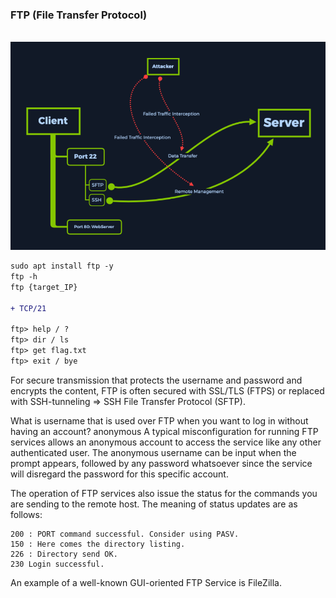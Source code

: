 ### FTP (File Transfer Protocol)
<br>
<img src="Screenshot from 2022-10-17 09-20-36.png">

```diff
sudo apt install ftp -y
ftp -h
ftp {target_IP}

+ TCP/21

ftp> help / ?
ftp> dir / ls
ftp> get flag.txt
ftp> exit / bye
```

<p>For secure transmission that protects the username and password and encrypts the content, 
FTP is often secured with SSL/TLS (FTPS) or replaced with SSH-tunneling => SSH File Transfer Protocol (SFTP).</p>

<p>What is username that is used over FTP when you want to log in without having an account? anonymous
A typical misconfiguration for running FTP services allows an anonymous account to access the service like any other authenticated user. 
The anonymous username can be input when the prompt appears, followed by any password whatsoever since the service will disregard the password for this specific account.<p>

<p>The operation of FTP services also issue the status for the commands you
are sending to the remote host. The meaning of status updates are as follows:<p>

```
200 : PORT command successful. Consider using PASV.
150 : Here comes the directory listing.
226 : Directory send OK.
230 Login successful.
```
  
An example of a well-known GUI-oriented FTP Service is FileZilla.
